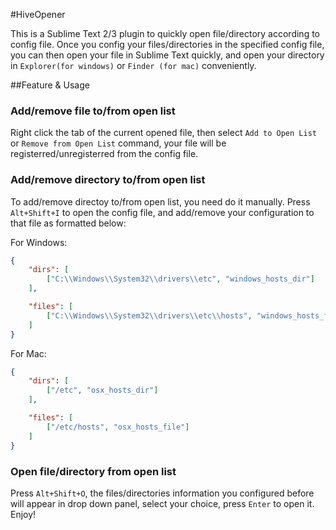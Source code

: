 #HiveOpener

This is a Sublime Text 2/3 plugin to quickly open file/directory according to config file. Once you config your files/directories in the specified config file, you can then open your file in Sublime Text quickly, and open your directory in `Explorer(for windows)` or `Finder (for mac)` conveniently.

##Feature & Usage

### Add/remove file to/from open list

Right click the tab of the current opened file, then select `Add to Open List` or `Remove from Open List` command, your file will be registerred/unregisterred from the config file.

### Add/remove directory to/from open list

To add/remove directoy to/from open list, you need do it manually. Press `Alt+Shift+I` to open the config file, and add/remove your configuration to that file as formatted below:

For Windows:

```json
{
    "dirs": [
        ["C:\\Windows\\System32\\drivers\\etc", "windows_hosts_dir"]
    ],

    "files": [
        ["C:\\Windows\\System32\\drivers\\etc\\hosts", "windows_hosts_file"]
    ]
}
```

For Mac:

```json
{
    "dirs": [
        ["/etc", "osx_hosts_dir"]
    ],

    "files": [
        ["/etc/hosts", "osx_hosts_file"]
    ]
}
```

### Open file/directory from open list

Press `Alt+Shift+O`, the files/directories information you configured before will appear in drop down panel, select your choice, press `Enter` to open it. Enjoy!
